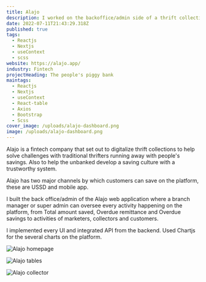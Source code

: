 ```yaml
---
title: Alajo
description: I worked on the backoffice/admin side of a thrift collection platform
date: 2022-07-11T21:43:29.318Z
published: true
tags:
  - Reactjs
  - Nextjs
  - useContext
  - scss
website: https://alajo.app/
industry: Fintech
projectHeading: The people's piggy bank
maintags:
  - Reactjs
  - Nextjs
  - useContext
  - React-table
  - Axios
  - Bootstrap
  - Scss
cover_image: /uploads/alajo-dashboard.png
image: /uploads/alajo-dashboard.png
---
```

Alajo is a fintech company that set out to digitalize thrift collections to help solve challenges with traditional thrifters running away with people's savings. Also to help the unbanked develop a saving culture with a trustworthy system.

Alajo has two major channels by which customers can save on the platform, these are USSD and mobile app.

I built the back office/admin of the Alajo web application where a branch manager or super admin can oversee every activity happening on the platform, from Total amount saved, Overdue remittance and Overdue savings to activities of marketers, collectors and customers.

I implemented every UI and integrated API from the backend. Used Chartjs for the several charts on the platform.

![Alajo homepage](/uploads/alajo-homepage.png "Alajo homepage")

![Alajo tables](/uploads/alajo-two.png "Alajo tables")

![Alajo collector](/uploads/alajo-profile.png "Alajo collector")